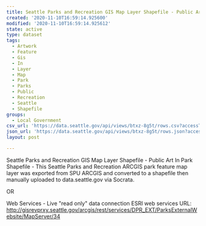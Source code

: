 ```yaml
---
title: Seattle Parks and Recreation GIS Map Layer Shapefile - Public Art In Park
created: '2020-11-10T16:59:14.925600'
modified: '2020-11-10T16:59:14.925612'
state: active
type: dataset
tags:
  - Artwork
  - Feature
  - Gis
  - In
  - Layer
  - Map
  - Park
  - Parks
  - Public
  - Recreation
  - Seattle
  - Shapefile
groups:
  - Local Government
csv_url: 'https://data.seattle.gov/api/views/btxz-8g5t/rows.csv?accessType=DOWNLOAD'
json_url: 'https://data.seattle.gov/api/views/btxz-8g5t/rows.json?accessType=DOWNLOAD'
layout: post

---
```

Seattle Parks and Recreation GIS Map Layer Shapefile - Public Art In Park
Shapefile - This Seattle Parks and Recreation ARCGIS park feature map layer was exported from SPU ARCGIS and 
converted to a shapefile then manually uploaded to data.seattle.gov via Socrata.

OR

Web Services - Live "read only" data connection ESRI web services URL: 
http://gisrevprxy.seattle.gov/arcgis/rest/services/DPR_EXT/ParksExternalWebsite/MapServer/34
